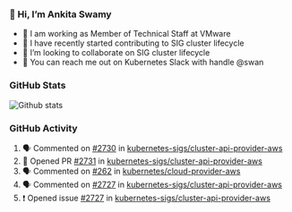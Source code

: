### 👋 Hi, I’m Ankita Swamy 

- 💼 I am working as Member of Technical Staff at VMware
- 👀 I have recently started contributing to SIG cluster lifecycle 
- 💞️ I’m looking to collaborate on SIG cluster lifecycle
- 💬 You can reach me out on Kubernetes Slack with handle @swan

### GitHub Stats
![Github stats](https://github-readme-stats.vercel.app/api?username=Ankitasw&count_private=true&show_icons=true&theme=tokyonight)

### GitHub Activity 
<!--START_SECTION:activity-->
1. 🗣 Commented on [#2730](https://github.com/kubernetes-sigs/cluster-api-provider-aws/issues/2730) in [kubernetes-sigs/cluster-api-provider-aws](https://github.com/kubernetes-sigs/cluster-api-provider-aws)
2. 💪 Opened PR [#2731](https://github.com/kubernetes-sigs/cluster-api-provider-aws/pull/2731) in [kubernetes-sigs/cluster-api-provider-aws](https://github.com/kubernetes-sigs/cluster-api-provider-aws)
3. 🗣 Commented on [#262](https://github.com/kubernetes/cloud-provider-aws/issues/262) in [kubernetes/cloud-provider-aws](https://github.com/kubernetes/cloud-provider-aws)
4. 🗣 Commented on [#2727](https://github.com/kubernetes-sigs/cluster-api-provider-aws/issues/2727) in [kubernetes-sigs/cluster-api-provider-aws](https://github.com/kubernetes-sigs/cluster-api-provider-aws)
5. ❗️ Opened issue [#2727](https://github.com/kubernetes-sigs/cluster-api-provider-aws/issues/2727) in [kubernetes-sigs/cluster-api-provider-aws](https://github.com/kubernetes-sigs/cluster-api-provider-aws)
<!--END_SECTION:activity-->
